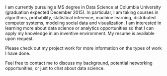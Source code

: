 I am currently pursuing a MS degree in Data Science at Columbia University (graduation expected December 2015). In particular, I am taking courses in algorithms, probability, statistical inference, machine learning, distributed computer systems, modeling social data and visualization. I am interested in learning more about data science or analytics opportunities so that I can apply my knowledge in an inventive environment. My resume is available upon request.

Please check out my project work for more information on the types of work I have done. 

Feel free to contact me to discuss my background, potential networking opportunities, or just to chat about data science.
